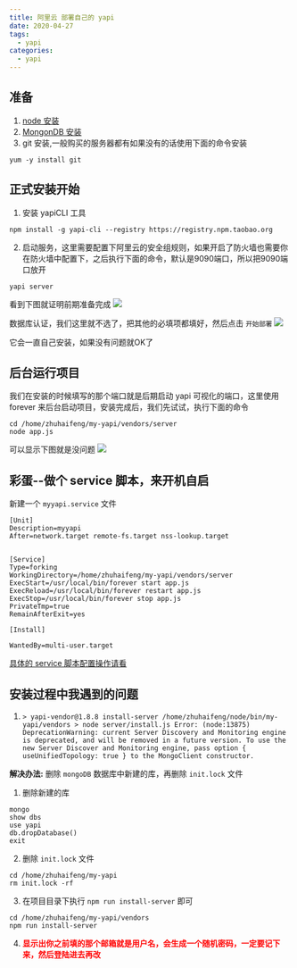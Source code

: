 ```yaml
---
title: 阿里云 部署自己的 yapi
date: 2020-04-27
tags:
  - yapi
categories:
  - yapi
---
```


## 准备

1. [node 安装](../nodejs/2.md)
2. [MongonDB 安装 ](../MongonDB/3.md)
3. git 安装,一般购买的服务器都有如果没有的话使用下面的命令安装
```shell
yum -y install git
```

## 正式安装开始
1. 安装 yapiCLI 工具
```shell
npm install -g yapi-cli --registry https://registry.npm.taobao.org

```
2. 启动服务，这里需要配置下阿里云的安全组规则，如果开启了防火墙也需要你在防火墙中配置下，之后执行下面的命令，默认是9090端口，所以把9090端口放开
```shell
yapi server
```
看到下图就证明前期准备完成
![](http://lc-zltjehaI.cn-n1.lcfile.com/60c4d13ecc991116a6d9/yapi1-1.png)

数据库认证，我们这里就不选了，把其他的必填项都填好，然后点击 `开始部署`
![](http://lc-zltjehaI.cn-n1.lcfile.com/5b914cb152d43267e581/yapi1-2.png)

它会一直自己安装，如果没有问题就OK了



## 后台运行项目

我们在安装的时候填写的那个端口就是后期启动 yapi 可视化的端口，这里使用 forever 来后台启动项目，安装完成后，我们先试试，执行下面的命令
```shell
cd /home/zhuhaifeng/my-yapi/vendors/server
node app.js
```
可以显示下图就是没问题
![](http://lc-zltjehaI.cn-n1.lcfile.com/82a3bb71dc84e285ecc7/yapi1-3.png)

## 彩蛋--做个 service 脚本，来开机自启
新建一个 `myyapi.service` 文件
```shell
[Unit]
Description=myyapi
After=network.target remote-fs.target nss-lookup.target


[Service]
Type=forking
WorkingDirectory=/home/zhuhaifeng/my-yapi/vendors/server
ExecStart=/usr/local/bin/forever start app.js
ExecReload=/usr/local/bin/forever restart app.js
ExecStop=/usr/local/bin/forever stop app.js
PrivateTmp=true
RemainAfterExit=yes

[Install]

WantedBy=multi-user.target
```
 [具体的 service 脚本配置操作请看](../nodejs/4.md)




## 安装过程中我遇到的问题

1. `> yapi-vendor@1.8.8 install-server /home/zhuhaifeng/node/bin/my-yapi/vendors > node server/install.js
Error: (node:13875) DeprecationWarning: current Server Discovery and Monitoring engine is deprecated, and will be removed in a future version. To use the new Server Discover and Monitoring engine, pass option { useUnifiedTopology: true } to the MongoClient constructor.`


**解决办法:** 删除 `mongoDB` 数据库中新建的库，再删除 `init.lock` 文件
1. 删除新建的库
```shell
mongo
show dbs
use yapi
db.dropDatabase()
exit
```
2. 删除 `init.lock` 文件
```shell
cd /home/zhuhaifeng/my-yapi
rm init.lock -rf

```
3. 在项目目录下执行 `npm run install-server` 即可
```shell
cd /home/zhuhaifeng/my-yapi/vendors
npm run install-server
```
4.  **<span style="color:red">显示出你之前填的那个邮箱就是用户名，会生成一个随机密码，一定要记下来，然后登陆进去再改</span>**

